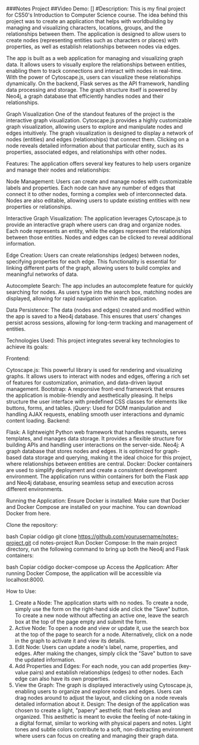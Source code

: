 ###Notes Project
##Video Demo: [<URL HERE>]
#Description:
This is my final project for CS50's Introduction to Computer Science course. The idea behind this project was to create an application that helps with worldbuilding by managing and visualizing characters, locations, groups, and the relationships between them. The application is designed to allow users to create nodes (representing entities such as characters or places) with properties, as well as establish relationships between nodes via edges.

The app is built as a web application for managing and visualizing graph data. It allows users to visually explore the relationships between entities, enabling them to track connections and interact with nodes in real-time. With the power of Cytoscape.js, users can visualize these relationships dynamically. On the backend, Flask serves as the API framework, handling data processing and storage. The graph structure itself is powered by Neo4j, a graph database that efficiently handles nodes and their relationships.

Graph Visualization
One of the standout features of the project is the interactive graph visualization. Cytoscape.js provides a highly customizable graph visualization, allowing users to explore and manipulate nodes and edges intuitively. The graph visualization is designed to display a network of nodes (entities) and edges (relationships) that connect them. Clicking on a node reveals detailed information about that particular entity, such as its properties, associated edges, and relationships with other nodes.



Features:
The application offers several key features to help users organize and manage their nodes and relationships:

Node Management: Users can create and manage nodes with customizable labels and properties. Each node can have any number of edges that connect it to other nodes, forming a complex web of interconnected data. Nodes are also editable, allowing users to update existing entities with new properties or relationships.

Interactive Graph Visualization: The application leverages Cytoscape.js to provide an interactive graph where users can drag and organize nodes. Each node represents an entity, while the edges represent the relationships between those entities. Nodes and edges can be clicked to reveal additional information.

Edge Creation: Users can create relationships (edges) between nodes, specifying properties for each edge. This functionality is essential for linking different parts of the graph, allowing users to build complex and meaningful networks of data.

Autocomplete Search: The app includes an autocomplete feature for quickly searching for nodes. As users type into the search box, matching nodes are displayed, allowing for rapid navigation within the application.

Data Persistence: The data (nodes and edges) created and modified within the app is saved to a Neo4j database. This ensures that users’ changes persist across sessions, allowing for long-term tracking and management of entities.

Technologies Used:
This project integrates several key technologies to achieve its goals:

Frontend:

Cytoscape.js: This powerful library is used for rendering and visualizing graphs. It allows users to interact with nodes and edges, offering a rich set of features for customization, animation, and data-driven layout management.
Bootstrap: A responsive front-end framework that ensures the application is mobile-friendly and aesthetically pleasing. It helps structure the user interface with predefined CSS classes for elements like buttons, forms, and tables.
jQuery: Used for DOM manipulation and handling AJAX requests, enabling smooth user interactions and dynamic content loading.
Backend:

Flask: A lightweight Python web framework that handles requests, serves templates, and manages data storage. It provides a flexible structure for building APIs and handling user interactions on the server-side.
Neo4j: A graph database that stores nodes and edges. It is optimized for graph-based data storage and querying, making it the ideal choice for this project, where relationships between entities are central.
Docker: Docker containers are used to simplify deployment and create a consistent development environment. The application runs within containers for both the Flask app and Neo4j database, ensuring seamless setup and execution across different environments.

Running the Application:
Ensure Docker is installed: Make sure that Docker and Docker Compose are installed on your machine. You can download Docker from here.

Clone the repository:

bash
Copiar código
git clone https://github.com/yourusername/notes-project.git
cd notes-project
Run Docker Compose: In the main project directory, run the following command to bring up both the Neo4j and Flask containers:

bash
Copiar código
docker-compose up
Access the Application: After running Docker Compose, the application will be accessible via localhost:8000.

How to Use:
1. Create a Node:
The application starts with no nodes. To create a node, simply use the form on the right-hand side and click the "Save" button.
To create a new node without affecting an active one, leave the search box at the top of the page empty and submit the form.
2. Active Node:
To open a node and view or update it, use the search box at the top of the page to search for a node.
Alternatively, click on a node in the graph to activate it and view its details.
3. Edit Node:
Users can update a node's label, name, properties, and edges. After making the changes, simply click the "Save" button to save the updated information.
4. Add Properties and Edges:
For each node, you can add properties (key-value pairs) and establish relationships (edges) to other nodes. Each edge can also have its own properties.
5. View the Graph:
The graph is displayed interactively using Cytoscape.js, enabling users to organize and explore nodes and edges. Users can drag nodes around to adjust the layout, and clicking on a node reveals detailed information about it.
Design:
The design of the application was chosen to create a light, "papery" aesthetic that feels clean and organized. This aesthetic is meant to evoke the feeling of note-taking in a digital format, similar to working with physical papers and notes. Light tones and subtle colors contribute to a soft, non-distracting environment where users can focus on creating and managing their graph data.